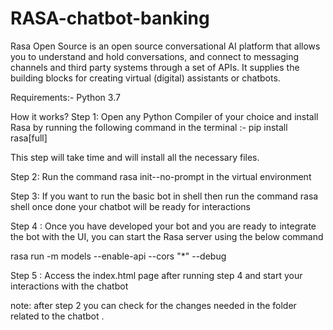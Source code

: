 # RASA-chatbot-banking
Rasa Open Source is an open source conversational AI platform that allows you to understand and hold conversations, and connect to messaging channels and third party systems through a set of APIs. It supplies the building blocks for creating virtual (digital) assistants or chatbots.

Requirements:-
Python 3.7


How it works?
Step 1: Open any Python Compiler of your choice and install Rasa by running the following command in the terminal :-
pip install rasa[full]

This step will take time and will install all the necessary files.

Step 2: Run the command          rasa init--no-prompt        in the virtual environment 

Step 3: If you want to run the basic bot in shell then run the command        rasa shell 
once done your chatbot will be ready for interactions

Step 4 : Once you have developed your bot and you are ready to integrate the bot with the UI, you can start the Rasa server using the below command

rasa run -m models --enable-api --cors "*" --debug

Step 5 : Access the index.html page after running step 4 and start your interactions with the chatbot


note: after step 2 you can check for the changes needed in the folder related to the chatbot .
